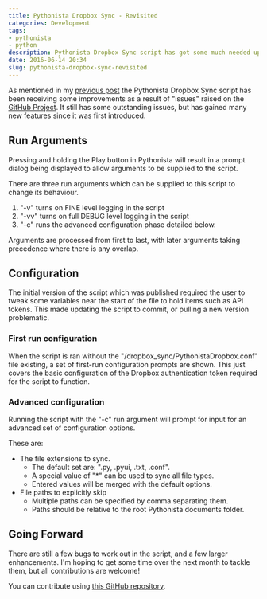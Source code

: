 ```yaml
---
title: Pythonista Dropbox Sync - Revisited
categories: Development
tags:
- pythonista
- python
description: Pythonista Dropbox Sync script has got some much needed updates
date: 2016-06-14 20:34
slug: pythonista-dropbox-sync-revisited
---
```

As mentioned in my [previous post][prev] the Pythonista Dropbox Sync script has been receiving some improvements as a result of "issues" raised on the [GitHub Project][ghp]. It still has some outstanding issues, but has gained many new features since it was first introduced.

## Run Arguments

Pressing and holding the Play button in Pythonista will result in a prompt dialog being displayed to allow arguments to be supplied to the script.

There are three run arguments which can be supplied to this script to change its behaviour.

1. "-v" turns on FINE level logging in the script
2. "-vv" turns on full DEBUG level logging in the script
3. "-c" runs the advanced configuration phase detailed below.


Arguments are processed from first to last, with later arguments taking precedence where there is any overlap.

## Configuration

The initial version of the script which was published required the user to tweak some variables near the start of the file to hold items such as API tokens. This made updating the script to commit, or pulling a new version problematic.


### First run configuration

When the script is ran without the "<Pythonista Documents>/dropbox_sync/PythonistaDropbox.conf" file existing, a set of first-run configuration prompts are shown. This just covers the basic configuration of the Dropbox authentication token required for the script to function.

### Advanced configuration

Running the script with the "-c" run argument will prompt for input for an advanced set of configuration options. 

These are:

* The file extensions to sync. 
	* The default set are: ".py, .pyui, .txt, .conf". 
	* A special value of "*" can be used to sync all file types.
	* Entered values will be merged with the default options.
* File paths to explicitly skip
	* Multiple paths can be specified by comma separating them.
	* Paths should be relative to the root Pythonista documents folder.


## Going Forward

There are still a few bugs to work out in the script, and a few larger enhancements. I'm hoping to get some time over the next month to tackle them, but all contributions are welcome!

You can contribute using [this GitHub repository][ghp].


[prev]: /2016/05/16/temporarily-abandoned-but-not-forgotten "(Temporarily) Abandoned, but not forgotten"
[ghp]: https://github.com/dhutchison/PythonistaScripts "Pythonista Scripts on GitHub"
